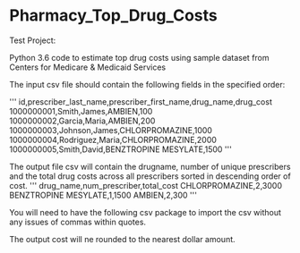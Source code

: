 # Pharmacy_Top_Drug_Costs
Test Project:

Python 3.6 code to estimate top drug costs using sample dataset from Centers for Medicare & Medicaid Services

The input csv file should contain the following fields in the specified order:


'''
id,prescriber_last_name,prescriber_first_name,drug_name,drug_cost
1000000001,Smith,James,AMBIEN,100
1000000002,Garcia,Maria,AMBIEN,200
1000000003,Johnson,James,CHLORPROMAZINE,1000
1000000004,Rodriguez,Maria,CHLORPROMAZINE,2000
1000000005,Smith,David,BENZTROPINE MESYLATE,1500
'''


The output file csv will contain the drugname, number of unique prescribers and the total drug costs across all prescribers sorted in descending order of cost.
'''
drug_name,num_prescriber,total_cost
CHLORPROMAZINE,2,3000
BENZTROPINE MESYLATE,1,1500
AMBIEN,2,300
'''

You will need to have the following csv package to import the csv without any issues of commas within quotes.

The output cost will ne rounded to the nearest dollar amount.


